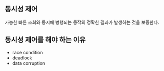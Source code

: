 
## 동시성 제어
가능한 빠른 조회와 동시에 병행되는 동작의 정확한 결과가 발생하는 것을 보증한다.

## 동시성 제어를 해야 하는 이유
+ race condition
+ deadlock
+ data corruption